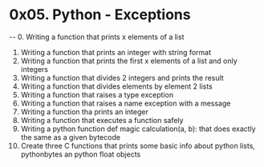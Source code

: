 # 0x05. Python - Exceptions
--
0. Writing a function that prints x elements of a list
1. Writing a function that prints an integer with string format
2. Writing a function that prints the first x elements of a list and only integers
3. Writing a function that divides 2 integers and prints the result
4. Writing a function that divides elements by element 2 lists
5. Writing a function that raises a type exception
6. Writing a function that raises a name exception with a message
7. Writing a function tha prints an integer
8. Writing a function that executes a function safely
9. Writing a python function def magic calculation(a, b): that does exactly the same as a given bytecode
10. Create three C functions that prints some basic info about python lists, pythonbytes an python float objects

